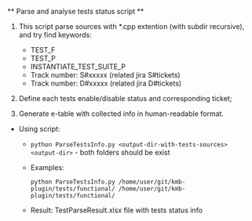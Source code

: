 ** Parse and analyse tests status script **

1. This script parse sources with *.cpp extention (with subdir recursive), and try find keywords:
	- TEST_F
	- TEST_P
	- INSTANTIATE_TEST_SUITE_P
	- Track number: S#xxxxx    (related jira S#tickets)
	- Track number: D#xxxxx    (related jira D#tickets)
	
2. Define each tests enable/disable status and corresponding ticket;
3. Generate e-table with collected info in human-readable format.

* Using script:
    - `python ParseTestsInfo.py <output-dir-with-tests-sources> <output-dir>` - both folders should be exist
    
    - Examples:
      ```
      python ParseTestsInfo.py /home/user/git/kmb-plugin/tests/functional/ /home/user/git/kmb-plugin/tests/functional/
      
      ```
    - Result:
	  TestParseResult.xlsx file with tests status info
